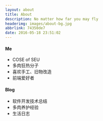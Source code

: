 ```yaml
---
layout: about
title: About
description: No matter how far you may fly
headerimg: images/about-bg.jpg
abbrlink: 74350de7
date: 2016-05-18 23:51:02
---
```


#### Me
- COSE of SEU
- 多肉狂热分子
- 喜欢手工、旧物改造
- 前端爱好者

#### Blog
- 软件开发技术总结
- 多肉养护经验
- 生活日志